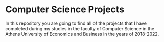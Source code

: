 # Computer Science Projects

In this repository you are going to find all of the projects that I have completed during my studies in the faculty of Computer Science in the Athens University of Economics and Business in the years of 2018-2022.

